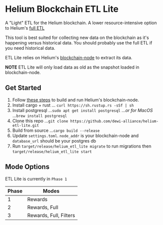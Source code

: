 # Helium Blockchain ETL Lite
A "Light" ETL for the Helium blockchain. A lower resource-intensive option to Helium's [full ETL](https://github.com/helium/blockchain-etl/)

This tool is best suited for collecting new data on the blockchain as it's happening versus historical data. You should probably use the full ETL if you need historical data.

ETL Lite relies on Helium's [blockchain-node]() to extract its data.

**NOTE** ETL Lite will only load data as old as the snapshot loaded in blockchain-node.

## Get Started

1. Follow [these steps](https://github.com/helium/blockchain-node#developer-usage) to build and run Helium's blockchain-node. 
2. Install cargo + rust 
... `curl https://sh.rustup.rs -sSf | sh`
3. Install postgresql
...`sudo apt get install postgresql`
...*or for MacOS*
...`brew install postgresql`
4. Clone this repo
...`git clone https://github.com/dewi-alliance/helium-etl-lite.git`
5. Build from source
...`cargo build --release`
6. Update `settings.toml`. `node_addr` is your blockchain-node and `database_url` should be your postgres db
7. Run `target/release/helium_etl_lite migrate` to run migrations then `target/release/helium_etl_lite start`

## Mode Options
ETL Lite is currently in `Phase 1` 

| Phase     | Modes      						 |
| --------- | ---------------------- |
| 1         | Rewards   						 |
| 2         | Rewards, Full 				 |
| 3         | Rewards, Full, Filters |